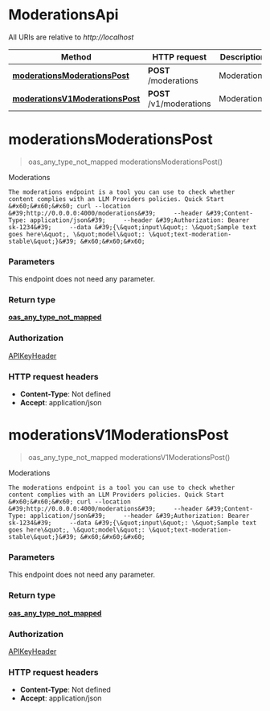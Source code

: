 # ModerationsApi

All URIs are relative to *http://localhost*

| Method | HTTP request | Description |
|------------- | ------------- | -------------|
| [**moderationsModerationsPost**](ModerationsApi.md#moderationsModerationsPost) | **POST** /moderations | Moderations |
| [**moderationsV1ModerationsPost**](ModerationsApi.md#moderationsV1ModerationsPost) | **POST** /v1/moderations | Moderations |


<a name="moderationsModerationsPost"></a>
# **moderationsModerationsPost**
> oas_any_type_not_mapped moderationsModerationsPost()

Moderations

    The moderations endpoint is a tool you can use to check whether content complies with an LLM Providers policies. Quick Start &#x60;&#x60;&#x60; curl --location &#39;http://0.0.0.0:4000/moderations&#39;     --header &#39;Content-Type: application/json&#39;     --header &#39;Authorization: Bearer sk-1234&#39;     --data &#39;{\&quot;input\&quot;: \&quot;Sample text goes here\&quot;, \&quot;model\&quot;: \&quot;text-moderation-stable\&quot;}&#39; &#x60;&#x60;&#x60;

### Parameters
This endpoint does not need any parameter.

### Return type

[**oas_any_type_not_mapped**](../Models/AnyType.md)

### Authorization

[APIKeyHeader](../README.md#APIKeyHeader)

### HTTP request headers

- **Content-Type**: Not defined
- **Accept**: application/json

<a name="moderationsV1ModerationsPost"></a>
# **moderationsV1ModerationsPost**
> oas_any_type_not_mapped moderationsV1ModerationsPost()

Moderations

    The moderations endpoint is a tool you can use to check whether content complies with an LLM Providers policies. Quick Start &#x60;&#x60;&#x60; curl --location &#39;http://0.0.0.0:4000/moderations&#39;     --header &#39;Content-Type: application/json&#39;     --header &#39;Authorization: Bearer sk-1234&#39;     --data &#39;{\&quot;input\&quot;: \&quot;Sample text goes here\&quot;, \&quot;model\&quot;: \&quot;text-moderation-stable\&quot;}&#39; &#x60;&#x60;&#x60;

### Parameters
This endpoint does not need any parameter.

### Return type

[**oas_any_type_not_mapped**](../Models/AnyType.md)

### Authorization

[APIKeyHeader](../README.md#APIKeyHeader)

### HTTP request headers

- **Content-Type**: Not defined
- **Accept**: application/json

